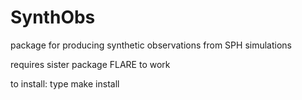 # SynthObs
package for producing synthetic observations from SPH simulations

requires sister package FLARE to work


to install: type make install

